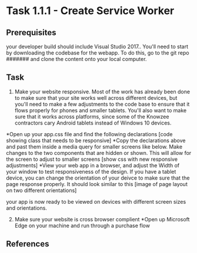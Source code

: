 # Task 1.1.1 - Create Service Worker

## Prerequisites 

your developer build should include Visual Studio 2017.. You'll need to start by downloading the codebase for the webapp.   To do this, go to the git repo ####### and clone the content onto your local computer.


## Task 
1. Make your website responsive.
  Most of the work has already been done to make sure that your site works well across different devices, but you'll need to make a few adjustments to the code base to ensure that it flows properly for phones and smaller tablets.  You'll also want to make sure that it works across platforms, since some of the Knowzee contractors cary Android tablets instead of Windows 10 devices.
  
  *Open up your app.css file and find the following declarations
  [code showing class that needs to be responsive]
  *Copy the declarations above and past them inside a media query for smaller screens like below. Make changes to the two components that are hidden or shown. This will allow for the screen to adjust to smaller screens
  [show css with new responsive adjustments]
  *View your web app in a browser, and adjust the Width of your window to test responsiveness of the design.  If you have a tablet device, you can change the orientation of your deivce to make sure that the page response properly.  It should look similar to this
 [image of page layout on two different orientations]
 
 your app is now ready to be viewed on devices with different screen sizes and orientations.
 
 2. Make sure your website is cross browser complient
  *Open up Microsoft Edge on your machine and run through a purchase flow


## References

